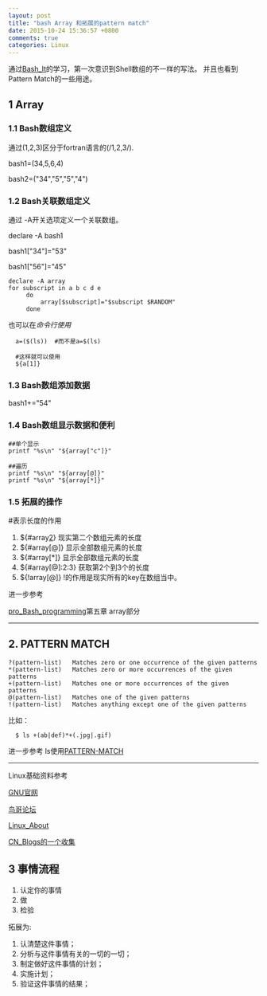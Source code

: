 ```yaml
---
layout: post
title: "bash Array 和拓展的pattern match"
date: 2015-10-24 15:36:57 +0800
comments: true
categories: Linux
---
```


通过[Bash_It][1]的学习，第一次意识到Shell数组的不一样的写法。
并且也看到Pattern Match的一些用途。
<!--more-->

## 1 Array

### 1.1 Bash数组定义

通过(1,2,3)区分于fortran语言的(/1,2,3/).

bash1=(34,5,6,4)

bash2=("34","5","5","4")

### 1.2 Bash关联数组定义

通过 -A开关选项定义一个关联数组。

declare -A bash1

bash1["34"]="53"

bash1["56"]="45"

```
declare -A array
for subscript in a b c d e
     do
         array[$subscript]="$subscript $RANDOM"
     done

```

也可以在*命令行使用*

```
  a=($(ls))  #而不是a=$(ls)

  #这样就可以使用
  ${a[1]}
```

### 1.3 Bash数组添加数据

bash1+="54"

### 1.4 Bash数组显示数据和便利

```
##单个显示
printf "%s\n" "${array["c"]}"

##遍历
printf "%s\n" "${array[@]}"
printf "%s\n" "${array[*]}"

```

### 1.5 拓展的操作

\#表示长度的作用

1. ${#array[2]}  现实第二个数组元素的长度
2. ${#array[@]}   显示全部数组元素的长度
3. ${#array[\*]}  显示全部数组元素的长度
4. ${#array[@]:2:3}  获取第2个到3个的长度
5. ${!array[@]} !的作用是现实所有的key在数组当中。

进一步参考   

[pro_Bash_programming][7]第五章 array部分



******
## 2. PATTERN MATCH

```
?(pattern-list)   Matches zero or one occurrence of the given patterns
*(pattern-list)   Matches zero or more occurrences of the given patterns
+(pattern-list)   Matches one or more occurrences of the given patterns
@(pattern-list)   Matches one of the given patterns
!(pattern-list)   Matches anything except one of the given patterns
```

比如：
```
  $ ls +(ab|def)*+(.jpg|.gif)
```

进一步参考  ls使用[PATTERN-MATCH][6]

******

Linux基础资料参考 

[GNU官网][2]

[鸟哥论坛][3] 

[Linux_About][4] 

[CN_Blogs的一个收集][5]


## 3 事情流程

1. 认定你的事情
2. 做
3. 检验

拓展为:

1. 认清楚这件事情；
2. 分析与这件事情有关的一切的一切；
3. 制定做好这件事情的计划；
4. 实施计划；
5. 验证这件事情的结果；

[1]:http://jueqingsizhe66.github.io/blog/2015/10/23/bash-support-idede-xin-fa-xian/ 
[2]:http://www.gnu.org/ 
[3]:http://linux.vbird.org/linux_basic/ 
[4]:http://linux.about.com/ 
[5]:http://www.cnblogs.com/bluebbc/tag/linux 
[6]:http://www.linuxjournal.com/content/bash-extended-globbing 
[7]:http://www.apress.com/9781484201220 
